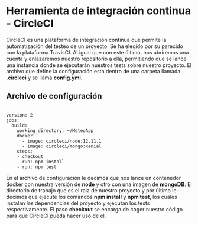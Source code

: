 # Herramienta de integración continua - CircleCI

CircleCI es una plataforma de integración continua que permite la automatización del testeo de un proyecto. Se ha elegido por su parecido con la plataforma TravisCI. Al igual que con este último, nos abriremos una cuenta y enlazaremos nuestro repositorio a ella, permitiendo que se lance una instancia donde se ejecutarán nuestros tests sobre nuestro proyecto. El archivo que define la configuración esta dentro de una carpeta llamada **.circleci** y se llama **config.yml**.

## Archivo de configuración

```

version: 2
jobs:
  build:
    working_directory: ~/MeteoApp
    docker:
      - image: circleci/node:12.11.1
      - image: circleci/mongo:xenial
    steps:
    - checkout
    - run: npm install
    - run: npm test

```

En el archivo de configuración le decimos que nos lance un contenedor docker con nuestra versión de **node** y otro con una imagen de **mongoDB**. El directorio de trabajo que es el raiz de nuestro proyecto y por último le decimos que ejecute los comandos **npm install** y **npm test**, los cuales instalan las dependencias del proyecto y ejecutan los tests respectivamente. El paso **checkout** se encarga de coger nuestro código para que CircleCI pueda hacer uso de el.


